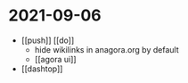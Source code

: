 # 2021-09-06

- [[push]] [[do]]
  - hide wikilinks in anagora.org by default
  - [[agora ui]]
- [[dashtop]]